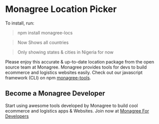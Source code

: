 # Monagree Location Picker

To install, run:

> npm install monagree-locs

> Now Shows all countries

> Only showing states & cities in Nigeria for now

Please enjoy this accurate & up-to-date location package from the open source team at Monagree. Monagree provides tools for devs to build ecommerce and logistics websites easily. Check out our javascript framework (CLI) on npm [monagree-tools](https://www.npmjs.com/package/monagree-tools "Monagree JS Framework"). 

## Become a Monagree Developer

Start using awesome tools developed by Monagree to build cool ecommerce and logistics apps & Websites. Join now at [Monagree For Developers](https://developers.monagree.com "Monagree Developer Dashboard")
